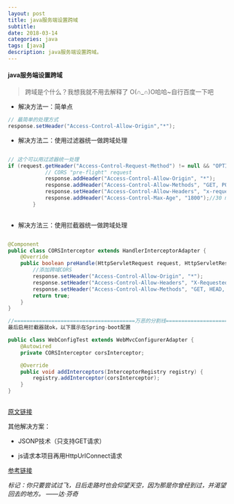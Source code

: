 ```yaml
---
layout: post
title: java服务端设置跨域
subtitle: 
date: 2018-03-14
categories: java
tags: [java]
description: java服务端设置跨域。
---
```


####  java服务端设置跨域

> 跨域是个什么？我想我就不用去解释了 O(∩_∩)O哈哈~自行百度一下吧

- 解决方法一：简单点

```Java
// 最简单的处理方式
response.setHeader("Access-Control-Allow-Origin","*");
```

- 解决方法二：使用过滤器统一做跨域处理

```Java

// 这个可以用过滤器统一处理
if (request.getHeader("Access-Control-Request-Method") != null && "OPTIONS".equals(request.getMethod())) {
            // CORS "pre-flight" request
            response.addHeader("Access-Control-Allow-Origin", "*");
            response.addHeader("Access-Control-Allow-Methods", "GET, POST, PUT, DELETE, OPTIONS");
            response.setHeader("Access-Control-Allow-Headers", "x-requested-with");
            response.addHeader("Access-Control-Max-Age", "1800");//30 min
        }
 
```

- 解决方法三：使用拦截器统一做跨域处理


```Java

@Component
public class CORSInterceptor extends HandlerInterceptorAdapter {
    @Override
    public boolean preHandle(HttpServletRequest request, HttpServletResponse response, Object handler) throws Exception {
        //添加跨域CORS
        response.setHeader("Access-Control-Allow-Origin", "*");
        response.setHeader("Access-Control-Allow-Headers", "X-Requested-With,content-type,token");
        response.setHeader("Access-Control-Allow-Methods", "GET, HEAD, POST, PUT, DELETE, TRACE, OPTIONS, PATCH");
        return true;
    }
}

//=======================================万恶的分割线================================================================
最后启用拦截器就ok，以下展示在Spring-boot配置

public class WebConfigTest extends WebMvcConfigurerAdapter {
    @Autowired
    private CORSInterceptor corsInterceptor;

    @Override
    public void addInterceptors(InterceptorRegistry registry) {
        registry.addInterceptor(corsInterceptor);
    }
}
 
```

[原文链接](https://www.jianshu.com/p/0c67823550d6)

其他解决方案：

- JSONP技术（只支持GET请求）

- js请求本项目再用HttpUrlConnect请求

[参考链接](https://www.cnblogs.com/JavaMVC/articles/6943624.html)  

*标记：你只要尝试过飞，日后走路时也会仰望天空，因为那是你曾经到过，并渴望回去的地方。
——达·芬奇*